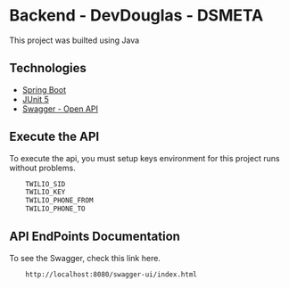 # Backend - DevDouglas - DSMETA

This project was builted using Java


## Technologies

* [Spring Boot](https://spring.io/) 
* [JUnit 5](https://junit.org/junit5/) 
* [Swagger - Open API](https://swagger.io/) 

## Execute the API

To execute the api, you must setup keys environment for this project runs without problems.

```bash
    TWILIO_SID
    TWILIO_KEY
    TWILIO_PHONE_FROM
    TWILIO_PHONE_TO
```


## API EndPoints Documentation

To see the Swagger, check this link here.

```bash
    http://localhost:8080/swagger-ui/index.html
```
